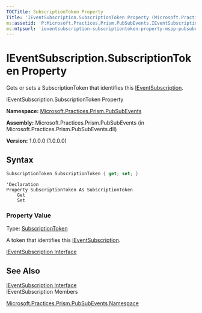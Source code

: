```yaml
---
TOCTitle: SubscriptionToken Property
Title: 'IEventSubscription.SubscriptionToken Property (Microsoft.Practices.Prism.PubSubEvents)'
ms:assetid: 'P:Microsoft.Practices.Prism.PubSubEvents.IEventSubscription.SubscriptionToken'
ms:mtpsurl: 'ieventsubscription-subscriptiontoken-property-mspp-pubsubevents.md'
---
```


# IEventSubscription.SubscriptionToken Property

Gets or sets a SubscriptionToken that identifies this [IEventSubscription](/patterns-practices/reference/ieventsubscription-interface-mspp-pubsubevents).

IEventSubscription.SubscriptionToken Property

**Namespace:** [Microsoft.Practices.Prism.PubSubEvents](/patterns-practices/reference/mspp-pubsubevents-namespace)

**Assembly:** Microsoft.Practices.Prism.PubSubEvents (in Microsoft.Practices.Prism.PubSubEvents.dll) 

**Version:** 1.0.0.0 (1.0.0.0)

## Syntax

```C#
SubscriptionToken SubscriptionToken { get; set; }
```
```VB
'Declaration
Property SubscriptionToken As SubscriptionToken
	Get
	Set
```
### Property Value

Type: [SubscriptionToken](/patterns-practices/reference/subscriptiontoken-class-mspp-pubsubevents)

A token that identifies this [IEventSubscription](/patterns-practices/reference/ieventsubscription-interface-mspp-pubsubevents).

[IEventSubscription Interface](/patterns-practices/reference/mspp-mvvm-namespace.ieventsubscription)

## See Also

[IEventSubscription Interface](/patterns-practices/reference/ieventsubscription-interface-mspp-pubsubevents)<br/>
IEventSubscription Members

[Microsoft.Practices.Prism.PubSubEvents Namespace](/patterns-practices/reference/ieventsubscription-interface-mspp-pubsubevents)<br/>